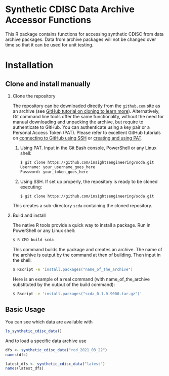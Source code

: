
# Synthetic CDISC Data Archive Accessor Functions

This R package contains functions for accessing synthetic CDISC from data archive packages. Data from archive packages will not be changed over time so that it can be used for unit testing.

# Installation

## Clone and install manually
1. Clone the repository

   The repository can be downloaded directly from the `github.com` site as an archive (see [GitHub tutorial on cloning to learn more](https://docs.github.com/en/github/creating-cloning-and-archiving-repositories/cloning-a-repository-from-github/cloning-a-repository)). Alternatively, Git command line tools offer the same functionality, without the need for manual downloading and unpacking the archive, but require to authenticate to GitHub.
   You can authenticate using a key pair or a Personal Access Token (PAT). Please refer to excellent GitHub tutorials on [connecting to GitHub using SSH](https://docs.github.com/en/github/authenticating-to-github) or [creating and using PAT](https://docs.github.com/en/github/authenticating-to-github/keeping-your-account-and-data-secure/creating-a-personal-access-token).
   1. Using PAT. Input in the Git Bash console, PowerShell or any Linux shell:

      ```sh
      $ git clone https://github.com/insightsengineering/scda.git
      Username: your_username_goes_here
      Password: your_token_goes_here
      ```
    1. Using SSH. If set up properly, the repository is ready to be cloned executing:

       ```sh
       $ git clone https://github.com/insightsengineering/scda.git
       ```
   This creates a sub-directory `scda` containing the cloned repository.

2. Build and install

   The native R tools provide a quick way to install a package. Run in PowerShell or any Linux shell:
   ```sh
   $ R CMD build scda
   ```
   This command builds the package and creates an archive. The name of the archive is output by the command at then of building. Then input in the shell:
   ```sh
   $ Rscript -e 'install.packages("name_of_the_archive")
   ```
   Here is an example of a real command (with name_of_the_archive substituted by the output of the build command):
   ```sh
   $ Rscript -e 'install.packages("scda_0.1.0.9000.tar.gz")'
   ```

## Basic Usage

You can see which data are available with
```r
ls_synthetic_cdisc_data()
```

And to load a specific data archive use 
```r
dfs <- synthetic_cdisc_data("rcd_2021_03_22")
names(dfs)

latest_dfs <- synthetic_cdisc_data("latest")
names(latest_dfs)
```

